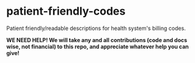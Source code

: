 # patient-friendly-codes

Patient friendly/readable descriptions for health system's billing codes.

**WE NEED HELP! We will take any and all contributions (code and docs wise, not financial) to this repo, and appreciate whatever help you can give!**
